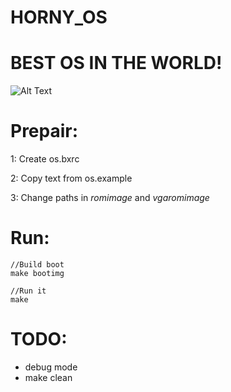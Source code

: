 # HORNY_OS

# BEST OS IN THE WORLD!

![Alt Text](https://github.com/RogueTMs/HORNY_OS/assets/43673224/9223a832-d5bd-48ef-a197-58a332f348a6)


# Prepair:
1: Create os.bxrc

2: Copy text from os.example

3: Change paths in *romimage* and *vgaromimage*


# Run:
```
//Build boot
make bootimg

//Run it
make
```


# TODO:
- debug mode
- make clean
